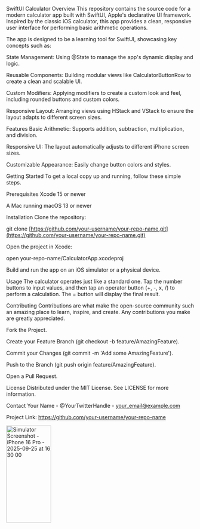 SwiftUI Calculator
Overview
This repository contains the source code for a modern calculator app built with SwiftUI, Apple's declarative UI framework. Inspired by the classic iOS calculator, this app provides a clean, responsive user interface for performing basic arithmetic operations.

The app is designed to be a learning tool for SwiftUI, showcasing key concepts such as:

State Management: Using @State to manage the app's dynamic display and logic.

Reusable Components: Building modular views like CalculatorButtonRow to create a clean and scalable UI.

Custom Modifiers: Applying modifiers to create a custom look and feel, including rounded buttons and custom colors.

Responsive Layout: Arranging views using HStack and VStack to ensure the layout adapts to different screen sizes.

Features
Basic Arithmetic: Supports addition, subtraction, multiplication, and division.

Responsive UI: The layout automatically adjusts to different iPhone screen sizes.

Customizable Appearance: Easily change button colors and styles.

Getting Started
To get a local copy up and running, follow these simple steps.

Prerequisites
Xcode 15 or newer

A Mac running macOS 13 or newer

Installation
Clone the repository:

git clone [https://github.com/your-username/your-repo-name.git](https://github.com/your-username/your-repo-name.git)

Open the project in Xcode:

open your-repo-name/CalculatorApp.xcodeproj

Build and run the app on an iOS simulator or a physical device.

Usage
The calculator operates just like a standard one. Tap the number buttons to input values, and then tap an operator button (+, -, x, /) to perform a calculation. The = button will display the final result.

Contributing
Contributions are what make the open-source community such an amazing place to learn, inspire, and create. Any contributions you make are greatly appreciated.

Fork the Project.

Create your Feature Branch (git checkout -b feature/AmazingFeature).

Commit your Changes (git commit -m 'Add some AmazingFeature').

Push to the Branch (git push origin feature/AmazingFeature).

Open a Pull Request.

License
Distributed under the MIT License. See LICENSE for more information.

Contact
Your Name - @YourTwitterHandle - your_email@example.com

Project Link: https://github.com/your-username/your-repo-name


<img width="120" height="260" alt="Simulator Screenshot - iPhone 16 Pro - 2025-09-25 at 16 30 00" src="https://github.com/user-attachments/assets/12a9d7f0-04f1-4cfb-807a-27b70ef7c80c" />
